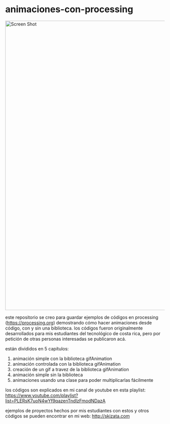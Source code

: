 # animaciones-con-processing
<img width="912" alt="Screen Shot" src="https://user-images.githubusercontent.com/16749952/209720041-246da133-66cc-4adf-9bc9-2a31f68fa9b1.png">

este repositorio se creo para guardar ejemplos de códigos en processing (https://processing.org) demostrando cómo hacer animaciones desde código, con y sin una biblioteca. los códigos fueron originalmente desarrollados para mis estudiantes del tecnológico de costa rica, pero por petición de otras personas interesadas se publicaron acá.

están divididos en 5 capítulos:
1. animación simple con la biblioteca gifAnimation
2. animación controlada  con la biblioteca gifAnimation
3. creación de un gif a travez de la biblioteca gifAnimation
4. animación simple sin la biblioteca
5. animaciones usando una clase para poder multiplicarlas fácilmente

los códigos son explicados en mi canal de youtube en esta playlist:
https://www.youtube.com/playlist?list=PLERsK7uoN4wYf9qazenTndlzFmodNDazA

ejemplos de proyectos hechos por mis estudiantes con estos y otros códigos se pueden encontrar en mi web:
http://skizata.com
